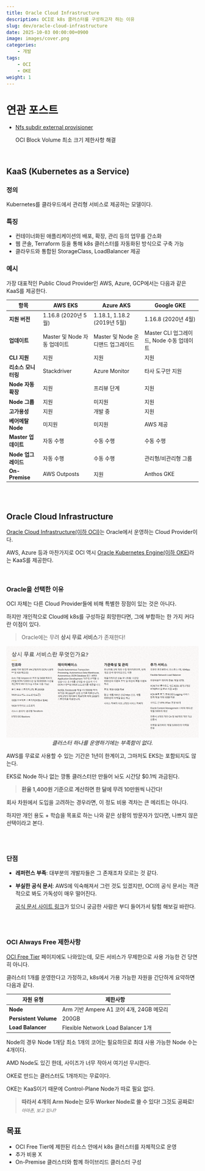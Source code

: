 ```yaml
---
title: Oracle Cloud Infrastructure
description: OCI로 k8s 클러스터를 구성하고자 하는 이유
slug: dev/oracle-cloud-infrastructure
date: 2025-10-03 00:00:00+0900
image: images/cover.png
categories:
    - 개발
tags:
    - OCI
    - OKE
weight: 1
---
```


# 연관 포스트
- [Nfs subdir external provisioner](../nfs-subdir-external-provisioner/)
    
  OCI Block Volume 최소 크기 제한사항 해결 

<br>

## KaaS (Kubernetes as a Service)

### 정의

Kubernetes를 클라우드에서 관리형 서비스로 제공하는 모델이다.

### 특징

- 컨테이너화된 애플리케이션의 배포, 확장, 관리 등의 업무를 간소화
- 웹 콘솔, Terraform 등을 통해 k8s 클러스터를 자동화된 방식으로 구축 가능
- 클라우드와 통합된 StorageClass, LoadBalancer 제공

### 예시

가장 대표적인 Public Cloud Provider인 AWS, Azure, GCP에서는 다음과 같은 KaaS를 제공한다.

| 항목 | AWS EKS | Azure AKS | Google GKE |
|------|---------|-----------|------------|
| **지원 버전** | 1.16.8 (2020년 5월) | 1.18.1, 1.18.2 (2019년 5월) | 1.16.8 (2020년 4월) |
| **업데이트** | Master 및 Node 자동 업데이트 | Master 및 Node 온디맨드 업그레이드 | Master CLI 업그레이드, Node 수동 업데이트 |
| **CLI 지원** | 지원 | 지원 | 지원 |
| **리소스 모니터링** | Stackdriver | Azure Monitor | 타사 도구만 지원 |
| **Node 자동 확장** | 지원 | 프리뷰 단계 | 지원 |
| **Node 그룹** | 지원 | 미지원 | 지원 |
| **고가용성** | 지원 | 개발 중 | 지원 |
| **베어메탈 Node** | 미지원 | 미지원 | AWS 제공 |
| **Master 업데이트** | 자동 수행 | 수동 수행 | 수동 수행 |
| **Node 업그레이드** | 자동 수행 | 수동 수행 | 관리형/비관리형 그룹 |
| **On-Premise** | AWS Outposts | 지원 | Anthos GKE |

<br><br>

## Oracle Cloud Infrastructure

[Oracle Cloud Infrastructure(이하 OCI)](https://www.oracle.com/kr/cloud/)는 Oracle에서 운영하는 Cloud Provider이다.

AWS, Azure 등과 마찬가지로 OCI 역시 [Oracle Kubernetes Engine(이하 OKE)](https://www.oracle.com/kr/cloud/cloud-native/kubernetes-engine/)라는 KaaS를 제공한다. 
 
<br>

### Oracle을 선택한 이유

OCI 자체는 다른 Cloud Provider들에 비해 특별한 장점이 있는 것은 아니다.

하지만 개인적으로 Cloud에 k8s를 구성하길 희망한다면, 그에 부합하는 한 가지 커다란 이점이 있다.

> Oracle에는 무려 **상시 무료 서비스**가 존재한다!

<p align='center'>
    <img src="images/oci-free-tier.png" alt>
    <em>클러스터 하나를 운영하기에는 부족함이 없다.</em>
</p>

AWS를 무료로 사용할 수 있는 기간은 1년이 한계이고, 그마저도 EKS는 포함되지도 않는다.

EKS로 Node 하나 없는 깡통 클러스터만 만들어 놔도 시간당 $0.1씩 과금된다. 

> **환율 1,400원 기준으로 계산하면 한 달에 무려 10만원씩 나간다!**

회사 차원에서 도입을 고려하는 경우라면, 이 정도 비용 격차는 큰 메리트는 아니다.

하지만 개인 용도 + 학습을 목표로 하는 나와 같은 상황의 방문자가 있다면, 나쁘지 않은 선택이라고 본다.

<br><br>

### 단점

- **레퍼런스 부족**: 대부분의 개발자들은 그 존재조차 모르는 것 같다.

- **부실한 공식 문서**: AWS에 익숙해져서 그런 것도 있겠지만, OCI의 공식 문서는 객관적으로 봐도 가독성이 매우 떨어진다.
  
  [공식 문서 사이트 링크](https://docs.oracle.com/en/)가 있으니 궁금한 사람은 부디 들어가서 탐험 해보길 바란다.

<br><br>

### OCI Always Free 제한사항

[OCI Free Tier](https://www.oracle.com/kr/cloud/free/#always-free) 페이지에도 나와있는데, 모든 서비스가 무제한으로 사용 가능한 건 당연히 아니다.

클러스터 1개를 운영한다고 가정하고, k8s에서 가용 가능한 자원을 간단하게 요약하면 다음과 같다.

| 자원 유형 | 제한사항 |
|---------|----------|
| **Node** | Arm 기반 Ampere A1 코어 4개, 24GB 메모리 |
| **Persistent Volume** | 200GB | 
| **Load Balancer** | Flexible Network Load Balancer 1개 |

Node의 경우 Node 1개당 최소 1개의 코어는 필요하므로 최대 사용 가능한 Node 수는 4개이다.

AMD Node도 있긴 한데, 사이즈가 너무 작아서 여기선 무시한다.

OKE로 만드는 클러스터도 1개까지는 무료이다.

OKE는 KaaS이기 때문에 Control-Plane Node가 따로 필요 없다. 

> **따라서 4개의 Arm Node는 모두 Worker Node로 쓸 수 있다! 그것도 공짜로!** <sub>_아마존, 보고 있나?_</sub>

## 목표

- OCI Free Tier에 제한된 리소스 안에서 k8s 클러스터를 자체적으로 운영
- 추가 비용 X
- On-Premise 클러스터와 함께 하이브리드 클러스터 구성
